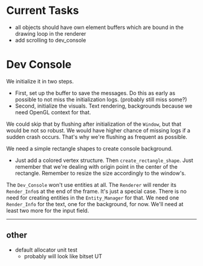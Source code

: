# **Current Tasks**
* all objects should have own element buffers which are bound in the drawing loop in the renderer
* add scrolling to dev_console

# **Dev Console**
We initialize it in two steps. 
* First, set up the buffer to save the messages. Do this as early as possible to not miss the initialization logs. (probably still miss some?)
* Second, initialize the visuals. Text rendering, backgrounds because we need OpenGL context for that.

We could skip that by flushing after initialization of the `Window`, but that would be not so robust. We would have higher chance of missing logs if a sudden crash occurs. That's why we're flushing as frequent as possible.

We need a simple rectangle shapes to create console background.
* Just add a colored vertex structure. Then `create_rectangle_shape`. Just remember that we're dealing with origin point in the center of the rectangle. Remember to resize the size accordingly to the window's.

The `Dev_Console` won't use entities at all. The `Renderer` will render its `Render_Info`s at the end of the frame. It's just a special case. There is no need for creating entities in the `Entity_Manager` for that. We need one `Render_Info` for the text, one for the background, for now. We'll need at least two more for the input field.

----
## **other**
* default allocator unit test
    * probably will look like bitset UT

